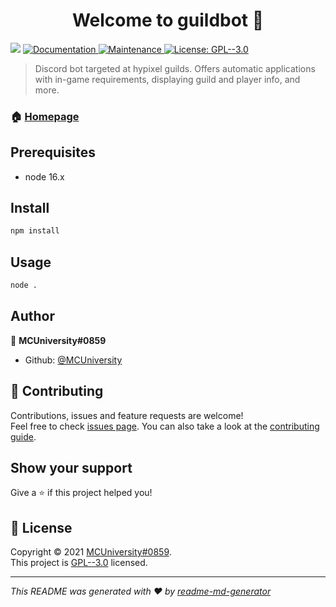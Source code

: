 <h1 align="center">Welcome to guildbot 👋</h1>
<p>
  <img src="https://img.shields.io/badge/node-16.x-blue.svg" />
  <a href="https://github.com/MCUniversity/guildbot/wiki" target="_blank">
    <img alt="Documentation" src="https://img.shields.io/badge/documentation-yes-brightgreen.svg" />
  </a>
  <a href="https://github.com/MCUniversity/guildbot/graphs/commit-activity" target="_blank">
    <img alt="Maintenance" src="https://img.shields.io/badge/Maintained%3F-yes-green.svg" />
  </a>
  <a href="https://github.com/MCUniversity/guildbot/blob/master/LICENSE" target="_blank">
    <img alt="License: GPL--3.0" src="https://img.shields.io/github/license/MCUniversity/guildbot" />
  </a>
</p>

> Discord bot targeted at hypixel guilds. Offers automatic applications with in-game requirements, displaying guild and player info, and more.

### 🏠 [Homepage](https://github.com/MCUniversity/guildbot)

## Prerequisites

- node 16.x

## Install

```sh
npm install
```

## Usage

```sh
node .
```

## Author

👤 **MCUniversity#0859**

* Github: [@MCUniversity](https://github.com/MCUniversity)

## 🤝 Contributing

Contributions, issues and feature requests are welcome!<br />Feel free to check [issues page](https://github.com/MCUniversity/guildbot/issues). You can also take a look at the [contributing guide](https://github.com/MCUniversity/guildbot/blob/master/CONTRIBUTING.md).

## Show your support

Give a ⭐️ if this project helped you!

## 📝 License

Copyright © 2021 [MCUniversity#0859](https://github.com/MCUniversity).<br />
This project is [GPL--3.0](https://github.com/MCUniversity/guildbot/blob/master/LICENSE) licensed.

***
_This README was generated with ❤️ by [readme-md-generator](https://github.com/kefranabg/readme-md-generator)_
